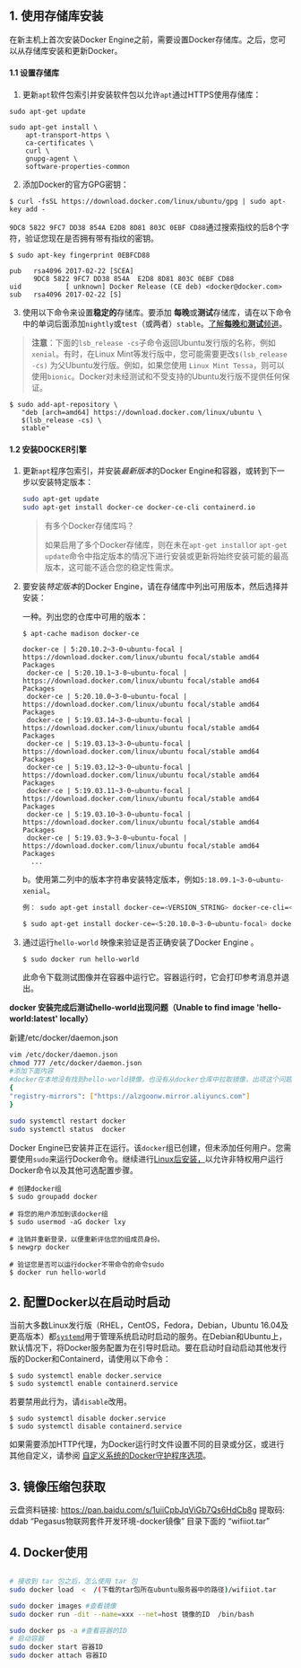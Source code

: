 ## 1. 使用存储库安装

在新主机上首次安装Docker Engine之前，需要设置Docker存储库。之后，您可以从存储库安装和更新Docker。

#### 1.1 设置存储库

1. 更新`apt`软件包索引并安装软件包以允许`apt`通过HTTPS使用存储库：

```
sudo apt-get update

sudo apt-get install \
    apt-transport-https \
    ca-certificates \
    curl \
    gnupg-agent \
    software-properties-common
```

2. 添加Docker的官方GPG密钥：

```
$ curl -fsSL https://download.docker.com/linux/ubuntu/gpg | sudo apt-key add -
```

`9DC8 5822 9FC7 DD38 854A E2D8 8D81 803C 0EBF CD88`通过搜索指纹的后8个字符，验证您现在是否拥有带有指纹的密钥。

```
$ sudo apt-key fingerprint 0EBFCD88

pub   rsa4096 2017-02-22 [SCEA]
      9DC8 5822 9FC7 DD38 854A  E2D8 8D81 803C 0EBF CD88
uid           [ unknown] Docker Release (CE deb) <docker@docker.com>
sub   rsa4096 2017-02-22 [S]
```

3. 使用以下命令来设置**稳定的**存储库。要添加 **每晚**或**测试**存储库，请在以下命令中的单词后面添加`nightly`或`test`（或两者）`stable`。[了解**每晚**和**测试**频道](https://docs.docker.com/engine/install/)。

> **注意**：下面的`lsb_release -cs`子命令返回Ubuntu发行版的名称，例如`xenial`。有时，在Linux Mint等发行版中，您可能需要更改`$(lsb_release -cs)` 为父Ubuntu发行版。例如，如果您使用 `Linux Mint Tessa`，则可以使用`bionic`。Docker对未经测试和不受支持的Ubuntu发行版不提供任何保证。

> 

```
$ sudo add-apt-repository \
   "deb [arch=amd64] https://download.docker.com/linux/ubuntu \
   $(lsb_release -cs) \
   stable"
```

#### 1.2 安装DOCKER引擎

1. 更新`apt`程序包索引，并安装*最新版本*的Docker Engine和容器，或转到下一步以安装特定版本：

   ```sh
   sudo apt-get update
   sudo apt-get install docker-ce docker-ce-cli containerd.io
   ```

   > 有多个Docker存储库吗？
   >
   > 如果启用了多个Docker存储库，则在未在`apt-get install`or `apt-get update`命令中指定版本的情况下进行安装或更新将始终安装可能的最高版本，这可能不适合您的稳定性需求。

2. 要安装*特定版本*的Docker Engine，请在存储库中列出可用版本，然后选择并安装：

   一种。列出您的仓库中可用的版本：

   ```
   $ apt-cache madison docker-ce
   
   docker-ce | 5:20.10.2~3-0~ubuntu-focal | https://download.docker.com/linux/ubuntu focal/stable amd64 Packages
    docker-ce | 5:20.10.1~3-0~ubuntu-focal | https://download.docker.com/linux/ubuntu focal/stable amd64 Packages
    docker-ce | 5:20.10.0~3-0~ubuntu-focal | https://download.docker.com/linux/ubuntu focal/stable amd64 Packages
    docker-ce | 5:19.03.14~3-0~ubuntu-focal | https://download.docker.com/linux/ubuntu focal/stable amd64 Packages
    docker-ce | 5:19.03.13~3-0~ubuntu-focal | https://download.docker.com/linux/ubuntu focal/stable amd64 Packages
    docker-ce | 5:19.03.12~3-0~ubuntu-focal | https://download.docker.com/linux/ubuntu focal/stable amd64 Packages
    docker-ce | 5:19.03.11~3-0~ubuntu-focal | https://download.docker.com/linux/ubuntu focal/stable amd64 Packages
    docker-ce | 5:19.03.10~3-0~ubuntu-focal | https://download.docker.com/linux/ubuntu focal/stable amd64 Packages
    docker-ce | 5:19.03.9~3-0~ubuntu-focal | https://download.docker.com/linux/ubuntu focal/stable amd64 Packages
     ...
   ```

   b。使用第二列中的版本字符串安装特定版本，例如`5:18.09.1~3-0~ubuntu-xenial`。

   ```sh
   例： sudo apt-get install docker-ce=<VERSION_STRING> docker-ce-cli=<VERSION_STRING> containerd.io
   
   $ sudo apt-get install docker-ce=<5:20.10.0~3-0~ubuntu-focal> docker-ce-cli=<5:20.10.0~3-0~ubuntu-focal> containerd.io
   ```

3. 通过运行`hello-world` 映像来验证是否正确安装了Docker Engine 。

   ```
   $ sudo docker run hello-world
   ```

   此命令下载测试图像并在容器中运行它。容器运行时，它会打印参考消息并退出。

**docker 安装完成后测试hello-world出现问题（Unable to find image 'hello-world:latest' locally）**

新建/etc/docker/daemon.json

```sh
vim /etc/docker/daemon.json
chmod 777 /etc/docker/daemon.json
#添加下面内容
#docker在本地没有找到hello-world镜像，也没有从docker仓库中拉取镜像，出项这个问题的原因：是应为#docker服务器再国外，我们在国内无法正常拉取镜像，所以就需要我们为docker设置国内阿里云的镜像加速器；
{ 
"registry-mirrors": ["https://alzgoonw.mirror.aliyuncs.com"] 
}

sudo systemctl restart docker
sudo systemctl status  docker
```

Docker Engine已安装并正在运行。该`docker`组已创建，但未添加任何用户。您需要使用`sudo`来运行Docker命令。继续进行[Linux后安装，](https://docs.docker.com/engine/install/linux-postinstall/)以允许非特权用户运行Docker命令以及其他可选配置步骤。

```
# 创建docker组
$ sudo groupadd docker

# 将您的用户添加到该docker组
$ sudo usermod -aG docker lxy

# 注销并重新登录，以便重新评估您的组成员身份。
$ newgrp docker 

# 验证您是否可以运行docker不带命令的命令sudo
$ docker run hello-world

```



## 2. 配置Docker以在启动时启动

当前大多数Linux发行版（RHEL，CentOS，Fedora，Debian，Ubuntu 16.04及更高版本）都[`systemd`](https://docs.docker.com/engine/install/linux-postinstall/#systemd)用于管理系统启动时启动的服务。在Debian和Ubuntu上，默认情况下，将Docker服务配置为在引导时启动。要在启动时自动启动其他发行版的Docker和Containerd，请使用以下命令：

```
$ sudo systemctl enable docker.service
$ sudo systemctl enable containerd.service
```

若要禁用此行为，请`disable`改用。

```
$ sudo systemctl disable docker.service
$ sudo systemctl disable containerd.service
```

如果需要添加HTTP代理，为Docker运行时文件设置不同的目录或分区，或进行其他自定义，请参阅 [自定义系统的Docker守护程序选项](https://docs.docker.com/config/daemon/systemd/)。



## 3. 镜像压缩包获取

云盘资料链接: https://pan.baidu.com/s/1uiiCpbJqViGb7Qs6HdCb8g 
提取码: ddab
“Pegasus物联网套件开发环境-docker镜像” 目录下面的 “wifiiot.tar”

## 4. Docker使用

```sh

# 接收到 tar 包之后，怎么使用 tar 包
sudo docker load  <  /(下载的tar包所在ubuntu服务器中的路径)/wifiiot.tar

sudo docker images #查看镜像
sudo docker run -dit --name=xxx --net=host 镜像的ID  /bin/bash

sudo docker ps -a #查看容器的ID
# 启动容器
sudo docker start 容器ID
sudo docker attach 容器ID
```

